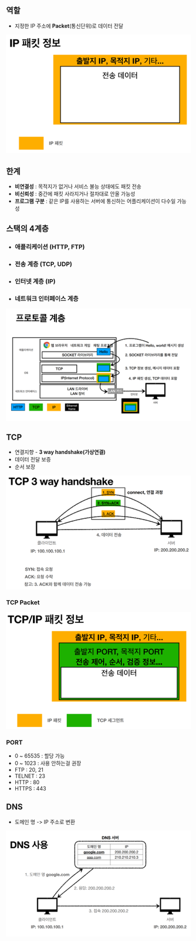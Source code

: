 ## 역할
- 지정한 IP 주소에 **Packet**(통신단위)로 데이터 전달

![Packet](Img/Packet.png)
## 한계
- **비연결성** : 목적지가 없거나 서비스 불능 상태에도 패킷 전송
- **비신뢰성** : 중간에 패킷 사라지거나 절차대로 안올 가능성
- **프로그램 구분** : 같은 IP를 사용하는 서버에 통신하는 어플리케이션이 다수일 가능성
## 스택의 4계층
- ### 애플리케이션 (HTTP, FTP)
- ### 전송 계층 (TCP, UDP)
- ### 인터넷 계층 (IP)
- ### 네트워크 인터페이스 계층
![IPLayer](Img/IPLayer.png)
## TCP 
- 연결지향 - **3 way handshake(가상연결)**
- 데이터 전달 보증
- 순서 보장

![img.png](Img/3WayHandshake.png)
### TCP Packet
![TCPPacket](Img/TCPPacket.png)
### PORT
- 0 ~ 65535 : 할당 가능 
- 0 ~ 1023 : 사용 안하는걸 권장
- FTP : 20, 21
- TELNET : 23
- HTTP : 80
- HTTPS : 443
## DNS 
- 도메인 명 -> IP 주소로 변환        

![DNS](Img/DNS.png)